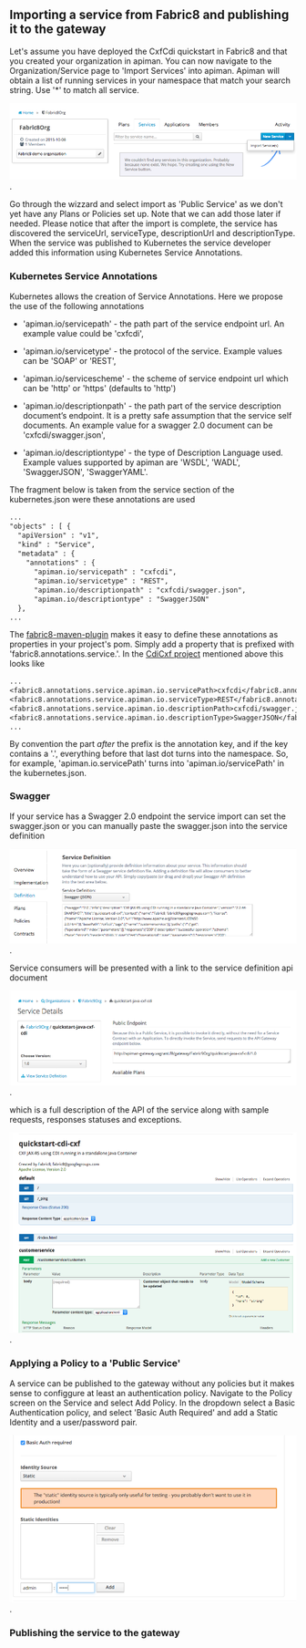## Importing a service from Fabric8 and publishing it to the gateway

Let's assume you have deployed the CxfCdi quickstart in Fabric8 and that you created your organization in apiman. You can now navigate to the Organization/Service page to 'Import Services' into apiman. Apiman will obtain a list of running services in your namespace that match your search string. Use '*' to match all service. 

![service import](images/apiman-serviceimport.png).

Go through the wizzard and select import as 'Public Service' as we don't yet have any Plans or Policies set up. Note that we can add those later if needed. Please notice that after the import is complete, the service has discovered the serviceUrl, serviceType, descriptionUrl and descriptionType. When the service was published to Kubernetes the service developer added this information using Kubernetes Service Annotations.

### Kubernetes Service Annotations

Kubernetes allows the creation of Service Annotations. Here we propose the use of the following annotations

* 'apiman.io/servicepath' - the path part of the service endpoint url. An example value could be 'cxfcdi',

* 'apiman.io/servicetype' - the protocol of the service. Example values can be 'SOAP' or 'REST',

* 'apiman.io/servicescheme' - the scheme of service endpoint url which can be 'http' or 'https' (defaults to 'http')

* 'apiman.io/descriptionpath' - the path part of the service description document’s endpoint. It is a pretty safe assumption that the service self documents. An example value for a swagger 2.0 document can be 'cxfcdi/swagger.json',

* 'apiman.io/descriptiontype' - the type of Description Language used. Example values supported by apiman are 'WSDL', 'WADL', 'SwaggerJSON', 'SwaggerYAML'.

The fragment below is taken from the service section of the kubernetes.json were these annotations are used

    ...
    "objects" : [ {
      "apiVersion" : "v1",
      "kind" : "Service",
      "metadata" : {
        "annotations" : {
          "apiman.io/servicepath" : "cxfcdi",
          "apiman.io/servicetype" : "REST",
          "apiman.io/descriptionpath" : "cxfcdi/swagger.json",
          "apiman.io/descriptiontype" : "SwaggerJSON"
      },
    ...

The [fabric8-maven-plugin](http://fabric8.io/gitbook/mavenPlugin.html) makes it easy to define these annotations as properties in your project's pom. Simply add a property that is prefixed with 'fabric8.annotations.service.'. In the [CdiCxf project](https://github.com/fabric8io/ipaas-quickstarts/blob/v2.2.51/quickstart/cdi/cxf/pom.xml#L59-L62) mentioned above this looks like

    ...
    <fabric8.annotations.service.apiman.io.servicePath>cxfcdi</fabric8.annotations.service.apiman.io.servicePath>
    <fabric8.annotations.service.apiman.io.serviceType>REST</fabric8.annotations.service.apiman.io.serviceType>
    <fabric8.annotations.service.apiman.io.descriptionPath>cxfcdi/swagger.json</fabric8.annotations.service.apiman.io.descriptionPath>
    <fabric8.annotations.service.apiman.io.descriptionType>SwaggerJSON</fabric8.annotations.service.apiman.io.descriptionType>
    ...
    
By convention the part _after_ the prefix is the annotation key, and if the key contains a '.', everything before that last dot turns into the namespace. So, for example, 'apiman.io.servicePath' turns into 'apiman.io/servicePath' in the kubernetes.json.

### Swagger

If your service has a Swagger 2.0 endpoint the service import can set the swagger.json or you can manually paste the swagger.json into the service definition

![service definition](images/apiman-definition.png).

Service consumers will be presented with a link to the service definition api document

![service definition link](images/apiman-definition2.png).

which is a full description of the API of the service along with sample requests, responses statuses and exceptions.

![service definition link](images/apiman-definition3.png).

### Applying a Policy to a 'Public Service'

A service can be published to the gateway without any policies but it makes sense to configgure at least an authentication policy. Navigate to the Policy screen on the Service and select Add Policy. In the dropdown select a Basic Authentication policy, and select 'Basic Auth Required' and add a Static Identity and a  user/password pair.

![service definition link](images/apiman-basicauth.png).


### Publishing the service to the gateway

